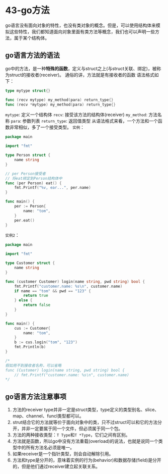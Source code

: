 # 43-go方法
go语言没有面向对象的特性，也没有类对象的概念。但是，可以使用结构体来模拟这些特性，我们都知道面向对象里面有类方法等概念，我们也可以声明一些方法，属于某个结构体。

## go语言方法的语法
go中的方法，是一种**特殊的函数**，定义与struct之上(与struct关联、绑定)，被称为struct的接收者(receiver)。
通俗的讲，方法就是有接收者的函数
语法格式如下：
```go
type mytype struct{}

func (recv mytype) my_method(para) return_type{}
func (recv *mytype) my_method(para) return_type{}
```
`mytype`: 定义一个结构体
`recv`: 接受该方法的结构体(receiver)
`my_method`: 方法名称
`para`: 参数列表
`return_type`: 返回值类型
从语法格式来看，一个方法和一个函数非常相似，多了一个接受类型。
`实例`：
```go
package main

import "fmt"

type Person struct {
    name string
}

// per Person接受者
// 将eat绑定到Person结构体中
func (per Person) eat() {
    fmt.Printf("%v, ear...", per.name)
}

func main() {
    per := Person{
        name: "tom",
    }
    per.eat()
}
```
`实例2`：
```go
package main

import "fmt"

type Customer struct {
    name string
}

func (customer Customer) login(name string, pwd string) bool {
    fmt.Printf("customer.name: %s\n", customer.name)
    if name == "tom" && pwd == "123" {
        return true
    } else {
        return false
    }
}

func main() {
    cus := Customer{
        name: "tom",
    }
    b := cus.login("tom", "123")
    fmt.Println(b)
}

/*
假如用不到接收者名称，可以省略
func (Customer) login(name string, pwd string) bool {
    // fmt.Printf("customer.name: %s\n", customer.name)
*/
```
## go语言方法注意事项
1. 方法的receiver type并非一定是struct类型，type定义的类型别名、slice、map、channel、funcl类型都可以。
2. strut结合它的方法就等价于面向对象中的类，只不过struct可以和它的方法分开，并非一定要属于同一个文件，但必须属于同一个包。
3. 方法的两种接收类型：`T Type`和`T *Type`，它们之间有区别。
4. 方法就是函数，所以go中没有方法重载(overload)的说法，也就是说同一个类型中的所有方法名必须是唯一。
5. 如果receiver是一个指针类型，则会自动解除引用。
6. 方法和type是分开的，意味着实例的行为(behavior)和数据存储(field)是分开的，但是他们通过receiver建立起关联关系。